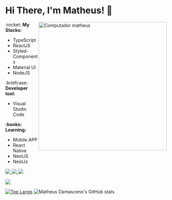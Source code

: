 # Hi There, I'm Matheus! 👋

<img src="https://raw.githubusercontent.com/MicaelliMedeiros/micaellimedeiros/master/image/computer-illustration.png" min-width="400px" max-width="400px" width="400px" align="right" alt="Computador matheus">

<p align="left"> :rocket: <strong>My Stacks:</strong><br>
  <ul>
    <li>TypeScript</li>
    <li>ReactJS</li>
    <li>Styled-Components</li>
    <li>Material UI</li>
    <li>NodeJS</li>
  </ul>
</p>

<p align="left"> :briefcase: <strong>Developer tool:</strong>
  <ul>
    <li>Visual Studio Code</li>
  </ul>
</p>

<p align="left" > <strong> :books: Learning:</strong>
  <ul>
    <li>Mobile APP</li>
    <li>React Native</li>
    <li>NextJS</li>
    <li>NestJs</li>
  </ul>
</p>

<p align="left">
  <a href="mailto:matheusdamascenodev@gmail.com" alt="Gmail">
    <img src="https://img.shields.io/badge/-Gmail-red?style=flat&logo=gmail&logoColor=white"/>
  </a>

  <a href="[https://portfolio-matheusdamasceno.vercel.app/](https://portfolio-matheusdamasceno.vercel.app/)" alt="Repository">
    <img src="https://img.shields.io/badge/Repositório-8A2BE2"/>
  </a>

  <a href="[https://www.linkedin.com/in/matheus-damasceno-636845173/](https://www.linkedin.com/in/matheus-damascenoj/)" alt="LinkedIn">
    <img src="https://img.shields.io/badge/-LinkedIn-blue?style=flat-square&logo=Linkedin&logoColor=white"/>
  </a>
  
  <a href="https://hits.seeyoufarm.com"><img src="https://hits.seeyoufarm.com/api/count/incr/badge.svg?url=https%3A%2F%2Fgithub.com%2Fgjbae1212%2Fhit-counter&count_bg=%2379C83D&title_bg=%23555555&icon=apachecassandra.svg&icon_color=%23E7E7E7&title=Views&edge_flat=false"/></a>
</p>
 
[![Top Langs](https://github-readme-stats.vercel.app/api/top-langs/?username=MatheusDamascenoDev&layout=compact)](https://github.com/MatheusDamascenoDev/github-readme-stats) ![Matheus Damasceno's GitHub stats](https://github-readme-stats.vercel.app/api?username=MatheusDamascenoDev&show_icons=true&theme=radical) 
 
 

